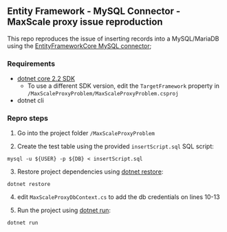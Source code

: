 ## Entity Framework - MySQL Connector - MaxScale proxy issue reproduction

This repo reproduces the issue of inserting records into a MySQL/MariaDB using the [EntityFrameworkCore MySQL connector](https://www.nuget.org/packages/Pomelo.EntityFrameworkCore.MySql);

### Requirements
* [dotnet core 2.2 SDK](https://dotnet.microsoft.com/download/dotnet-core/2.2)
  * To use a different SDK version, edit the `TargetFramework` property in `/MaxScaleProxyProblem/MaxScaleProxyProblem.csproj`
* dotnet cli

### Repro steps
1. Go into the project folder `/MaxScaleProxyProblem`

2. Create the test table using the provided `insertScript.sql` SQL script:

```
mysql -u ${USER} -p ${DB} < insertScript.sql
```

3. Restore project dependencies using [dotnet restore](https://docs.microsoft.com/en-us/dotnet/core/tools/dotnet-restore?tabs=netcore2x):

```
dotnet restore
```

4. edit `MaxScaleProxyDbContext.cs` to add the db credentials on lines 10-13

5. Run the project using [dotnet run](https://docs.microsoft.com/en-us/dotnet/core/tools/dotnet-run?tabs=netcore21):

```
dotnet run
```
